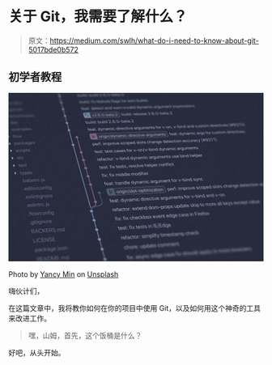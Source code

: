 # 关于 Git，我需要了解什么？

> 原文：<https://medium.com/swlh/what-do-i-need-to-know-about-git-5017bde0b572>

## 初学者教程

![](img/1f9ee35ab9c565484bc0a4c2ae2dcb33.png)

Photo by [Yancy Min](https://unsplash.com/@yancymin?utm_source=medium&utm_medium=referral) on [Unsplash](https://unsplash.com?utm_source=medium&utm_medium=referral)

嗨伙计们，

在这篇文章中，我将教你如何在你的项目中使用 Git，以及如何用这个神奇的工具来改进工作。

> 嘿，山姆，首先，这个饭桶是什么？

好吧，从头开始。